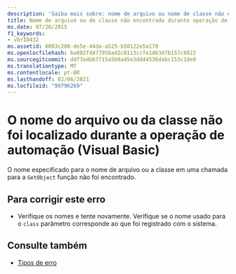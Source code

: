 ```yaml
---
description: 'Saiba mais sobre: nome de arquivo ou nome de classe não encontrado durante operação de automação (Visual Basic)'
title: Nome de arquivo ou de classe não encontrado durante operação de automação
ms.date: 07/20/2015
f1_keywords:
- vbrID432
ms.assetid: 6883c208-de5e-44da-a525-b50122e5a170
ms.openlocfilehash: ba082fd477958ad2c8113ccfe1d63d76157c8922
ms.sourcegitcommit: ddf7edb67715a5b9a45e3dd44536dabc153c1de0
ms.translationtype: MT
ms.contentlocale: pt-BR
ms.lasthandoff: 02/06/2021
ms.locfileid: "99796269"
---
```

# <a name="file-name-or-class-name-not-found-during-automation-operation-visual-basic"></a>O nome do arquivo ou da classe não foi localizado durante a operação de automação (Visual Basic)

O nome especificado para o nome de arquivo ou a classe em uma chamada para a `GetObject` função não foi encontrado.  
  
## <a name="to-correct-this-error"></a>Para corrigir este erro  
  
- Verifique os nomes e tente novamente. Verifique se o nome usado para o `class` parâmetro corresponde ao que foi registrado com o sistema.  
  
## <a name="see-also"></a>Consulte também

- [Tipos de erro](../../programming-guide/language-features/error-types.md)
